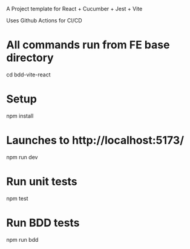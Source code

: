 A Project template for React + Cucumber + Jest + Vite

Uses Github Actions for CI/CD


# All commands run from FE base directory
cd bdd-vite-react

# Setup
npm install
# Launches to http://localhost:5173/
npm run dev

# Run unit tests
npm test

# Run BDD tests
npm run bdd
